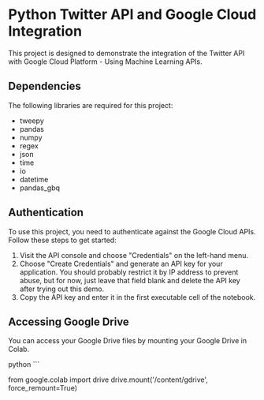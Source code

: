 # Python Twitter API and Google Cloud Integration
This project is designed to demonstrate the integration of the Twitter API with Google Cloud Platform - Using Machine Learning APIs.

## Dependencies
The following libraries are required for this project:

- tweepy
- pandas
- numpy
- regex
- json
- time
- io
- datetime
- pandas_gbq

## Authentication

To use this project, you need to authenticate against the Google Cloud APIs. Follow these steps to get started:

1. Visit the API console and choose "Credentials" on the left-hand menu.
2. Choose "Create Credentials" and generate an API key for your application. You should probably restrict it by IP address to prevent abuse, but for now, just leave that field blank and delete the API key after trying out this demo.
3. Copy the API key and enter it in the first executable cell of the notebook.

## Accessing Google Drive
You can access your Google Drive files by mounting your Google Drive in Colab.

python ```

from google.colab import drive
drive.mount('/content/gdrive', force_remount=True)

```
